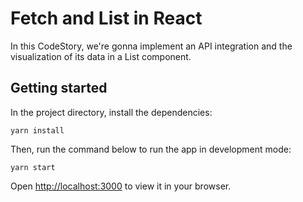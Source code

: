 # Fetch and List in React

In this CodeStory, we're gonna implement an API integration and the visualization of its data in a List component.

## Getting started

In the project directory, install the dependencies:

`yarn install`

Then, run the command below to run the app in development mode:

`yarn start`

Open [http://localhost:3000](http://localhost:3000) to view it in your browser.
